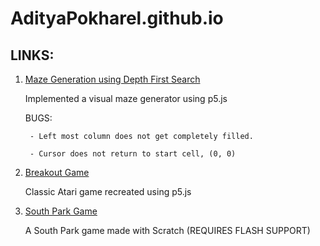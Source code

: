 # AdityaPokharel.github.io

## LINKS:

1. [Maze Generation using Depth First Search](https://adityapokharel.github.io/p5/maze-generator)
  
    Implemented a visual maze generator using p5.js
    
      BUGS:
      
        - Left most column does not get completely filled.
        
        - Cursor does not return to start cell, (0, 0)
    
2. [Breakout Game](https://adityapokharel.github.io/p5/breakout)

    Classic Atari game recreated using p5.js
    
3. [South Park Game](https://scratch.mit.edu/projects/163703719/)
    
    A South Park game made with Scratch (REQUIRES FLASH SUPPORT)   
